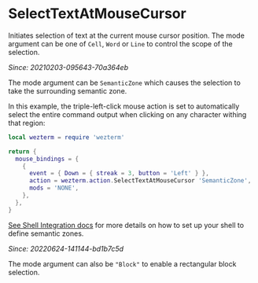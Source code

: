 # SelectTextAtMouseCursor

Initiates selection of text at the current mouse cursor position.
The mode argument can be one of `Cell`, `Word` or `Line` to control
the scope of the selection.

*Since: 20210203-095643-70a364eb*

The mode argument can be `SemanticZone` which causes the selection
to take the surrounding semantic zone.

In this example, the triple-left-click mouse action is set to
automatically select the entire command output when clicking
on any character withing that region:

```lua
local wezterm = require 'wezterm'

return {
  mouse_bindings = {
    {
      event = { Down = { streak = 3, button = 'Left' } },
      action = wezterm.action.SelectTextAtMouseCursor 'SemanticZone',
      mods = 'NONE',
    },
  },
}
```

[See Shell Integration docs](../../../shell-integration.md) for more details on
how to set up your shell to define semantic zones.

*Since: 20220624-141144-bd1b7c5d*

The mode argument can also be `"Block"` to enable a rectangular block selection.
